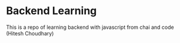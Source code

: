 # Backend Learning

This is a repo of learning backend with javascript from chai and code (Hitesh Choudhary)
